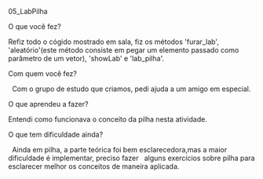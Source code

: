 05_LabPilha

O que você fez?

   Refiz todo o cógido mostrado em sala, fiz os métodos 'furar_lab', 'aleatório'(este método consiste
   em pegar um elemento passado como parâmetro de um vetor), 'showLab' e 'lab_pilha'.

Com quem você fez?
     
   Com o grupo de estudo que criamos, pedi ajuda a um amigo em especial.
       
O que aprendeu a fazer?
     
   Entendi como funcionava o conceito da pilha nesta atividade.

O que tem dificuldade ainda?
    
   Ainda em pilha, a parte teórica foi bem esclarecedora,mas a maior dificuldade é implementar, preciso fazer
   alguns exercícios sobre pilha para esclarecer melhor os conceitos de maneira aplicada.
